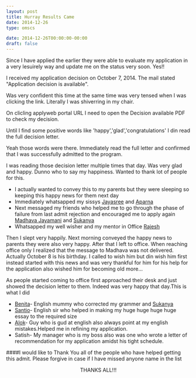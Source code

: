 ```yaml
---
layout: post
title: Hurray Results Came
date: 2014-12-26
type: omscs

date: 2014-12-26T00:00:00-00:00
draft: false
---
```


Since I have applied the earlier they were able to evaluate my application in a very lesuirely way and update me on the status very soon. Yes!!

I received my application decision on October 7, 2014. The mail stated "Application decision is available".

Was very confident this time at the same time was very tensed when I was clicking the link. 
Literally I was shiverring in my chair. 

On clicling applyweb portal URL I need to open the Decision available PDF to check my decision. 

Until I find some positive words like 'happy','glad','congratulations' I din read the full decision letter.

Yeah those words were there. Immediately read the full letter and confirmed that I was successfully admitted to the program. 

I was reading those decision letter multiple times that day. Was very glad and happy. Dunno who to say my happiness. Wanted to thank lot of people for this.

* I actually wanted to convey this to my parents but they were sleeping so keeping this happy news for them next day
* Immediately whatsapped my sissys [Jayasree](https://www.facebook.com/annapoorani.srinivasan.79) and [Aparna](https://www.facebook.com/karpagam.srinivasan.37)
* Next messaged my friends who helped me to go through the phase of failure from last admit rejection and encouraged me to apply again
[Madhava Jayamani](https://www.facebook.com/madhava6688) and [Sukanya](https://www.facebook.com/sukanya.kalaichelvan)
* Whatsapped my well wisher and my mentor in Office [Rajesh](https://www.facebook.com/desikan.rajesh)

Then I slept very happily. Next morning conveyed the happy news to parents they were also very happy. After that I left to office.
When reaching office only I realized that the message to Madhava was not delivered. Actually October 8 is his birthday. I called to wish him but din wish him first instead started with this news and was very thankful for him for his help for the application also wished him for becoming old more...

As people started coming to office first approached their desk and just showed the decision letter to them. Indeed was very happy that day.This is what I did <br>
* [Benita](https://www.facebook.com/benita.gabriella)- English mummy who corrected my grammer and [Sukanya](https://www.facebook.com/sukanya.kalaichelvan)<br>
* [Santio](https://www.facebook.com/santio.ruban)- English sir who helped in making my huge huge huge huge essay to the required size<br>
* [Alok](https://www.facebook.com/alok.rout)- Guy who is gud at english also always point at my english mistakes.Helped me in refining my application.<br>
* Satish- My manager who is my boss also was one who wrote a letter of recommendation for my application amidst his tight schedule.<br>

####I would like to Thank You all of the people who have helped getting this admit. Please forgive in case if I have missed anyone name in the list 
<center>THANKS ALL!!!</center>


